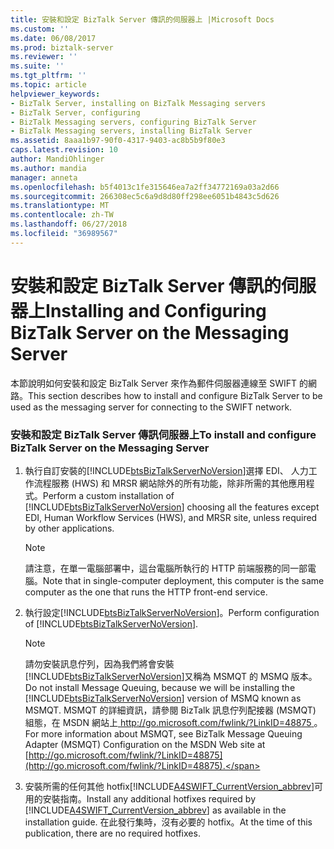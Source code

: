 ```yaml
---
title: 安裝和設定 BizTalk Server 傳訊的伺服器上 |Microsoft Docs
ms.custom: ''
ms.date: 06/08/2017
ms.prod: biztalk-server
ms.reviewer: ''
ms.suite: ''
ms.tgt_pltfrm: ''
ms.topic: article
helpviewer_keywords:
- BizTalk Server, installing on BizTalk Messaging servers
- BizTalk Server, configuring
- BizTalk Messaging servers, configuring BizTalk Server
- BizTalk Messaging servers, installing BizTalk Server
ms.assetid: 8aaa1b97-90f0-4317-9403-ac8b5b9f80e3
caps.latest.revision: 10
author: MandiOhlinger
ms.author: mandia
manager: anneta
ms.openlocfilehash: b5f4013c1fe315646ea7a2ff34772169a03a2d66
ms.sourcegitcommit: 266308ec5c6a9d8d80ff298ee6051b4843c5d626
ms.translationtype: MT
ms.contentlocale: zh-TW
ms.lasthandoff: 06/27/2018
ms.locfileid: "36989567"
---
```

# <a name="installing-and-configuring-biztalk-server-on-the-messaging-server"></a><span data-ttu-id="21511-102">安裝和設定 BizTalk Server 傳訊的伺服器上</span><span class="sxs-lookup"><span data-stu-id="21511-102">Installing and Configuring BizTalk Server on the Messaging Server</span></span>
<span data-ttu-id="21511-103">本節說明如何安裝和設定 BizTalk Server 來作為郵件伺服器連線至 SWIFT 的網路。</span><span class="sxs-lookup"><span data-stu-id="21511-103">This section describes how to install and configure BizTalk Server to be used as the messaging server for connecting to the SWIFT network.</span></span>  

### <a name="to-install-and-configure-biztalk-server-on-the-messaging-server"></a><span data-ttu-id="21511-104">安裝和設定 BizTalk Server 傳訊伺服器上</span><span class="sxs-lookup"><span data-stu-id="21511-104">To install and configure BizTalk Server on the Messaging Server</span></span>  

1. <span data-ttu-id="21511-105">執行自訂安裝的[!INCLUDE[btsBizTalkServerNoVersion](../../includes/btsbiztalkservernoversion-md.md)]選擇 EDI、 人力工作流程服務 (HWS) 和 MRSR 網站除外的所有功能，除非所需的其他應用程式。</span><span class="sxs-lookup"><span data-stu-id="21511-105">Perform a custom installation of [!INCLUDE[btsBizTalkServerNoVersion](../../includes/btsbiztalkservernoversion-md.md)] choosing all the features except EDI, Human Workflow Services (HWS), and MRSR site, unless required by other applications.</span></span>  

   > [!NOTE]
   >  <span data-ttu-id="21511-106">請注意，在單一電腦部署中，這台電腦所執行的 HTTP 前端服務的同一部電腦。</span><span class="sxs-lookup"><span data-stu-id="21511-106">Note that in single-computer deployment, this computer is the same computer as the one that runs the HTTP front-end service.</span></span>  

2. <span data-ttu-id="21511-107">執行設定[!INCLUDE[btsBizTalkServerNoVersion](../../includes/btsbiztalkservernoversion-md.md)]。</span><span class="sxs-lookup"><span data-stu-id="21511-107">Perform configuration of [!INCLUDE[btsBizTalkServerNoVersion](../../includes/btsbiztalkservernoversion-md.md)].</span></span>  

   > [!NOTE]
   >  <span data-ttu-id="21511-108">請勿安裝訊息佇列，因為我們將會安裝[!INCLUDE[btsBizTalkServerNoVersion](../../includes/btsbiztalkservernoversion-md.md)]又稱為 MSMQT 的 MSMQ 版本。</span><span class="sxs-lookup"><span data-stu-id="21511-108">Do not install Message Queuing, because we will be installing the [!INCLUDE[btsBizTalkServerNoVersion](../../includes/btsbiztalkservernoversion-md.md)] version of MSMQ known as MSMQT.</span></span> <span data-ttu-id="21511-109">MSMQT 的詳細資訊，請參閱 BizTalk 訊息佇列配接器 (MSMQT) 組態，在 MSDN 網站上[ http://go.microsoft.com/fwlink/?LinkID=48875 ](http://go.microsoft.com/fwlink/?LinkID=48875)。</span><span class="sxs-lookup"><span data-stu-id="21511-109">For more information about MSMQT, see BizTalk Message Queuing Adapter (MSMQT) Configuration on the MSDN Web site at [http://go.microsoft.com/fwlink/?LinkID=48875](http://go.microsoft.com/fwlink/?LinkID=48875).</span></span>  

3. <span data-ttu-id="21511-110">安裝所需的任何其他 hotfix[!INCLUDE[A4SWIFT_CurrentVersion_abbrev](../../includes/a4swift-currentversion-abbrev-md.md)]可用的安裝指南。</span><span class="sxs-lookup"><span data-stu-id="21511-110">Install any additional hotfixes required by [!INCLUDE[A4SWIFT_CurrentVersion_abbrev](../../includes/a4swift-currentversion-abbrev-md.md)] as available in the installation guide.</span></span> <span data-ttu-id="21511-111">在此發行集時，沒有必要的 hotfix。</span><span class="sxs-lookup"><span data-stu-id="21511-111">At the time of this publication, there are no required hotfixes.</span></span>

